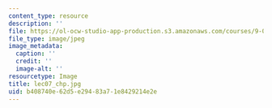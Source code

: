 ```yaml
---
content_type: resource
description: ''
file: https://ol-ocw-studio-app-production.s3.amazonaws.com/courses/9-00sc-introduction-to-psychology-fall-2011/b408740e62d5e29483a71e8429214e2e_lec07_chp.jpg
file_type: image/jpeg
image_metadata:
  caption: ''
  credit: ''
  image-alt: ''
resourcetype: Image
title: lec07_chp.jpg
uid: b408740e-62d5-e294-83a7-1e8429214e2e
---
```


